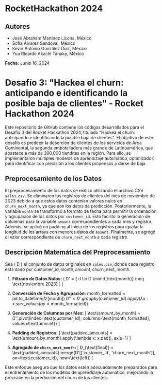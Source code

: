 # RocketHackathon 2024

## Autores
- José Abraham Martínez Licona, México
- Sofía Álvarez Sandoval, México
- Kevin Antonio González Díaz, México
- Yuu Ricardo Akachi Tanaka, México 

**Fecha:** Junio 16, 2024

# Desafío 3: "Hackea el churn: anticipando e identificando la posible baja de clientes" - Rocket Hackathon 2024

Este repositorio de GitHub contiene los códigos desarrollados para el Desafío 3 del Rocket Hackathon 2024, titulado "Hackea el churn: anticipando e identificando la posible baja de clientes". El objetivo de este desafío es predecir la deserción de clientes de los servicios de Arca Continental, la segunda embotelladora más grande de Latinoamérica, que abastece a más de 200,000 tienditas en la región. Para ello, se implementaron múltiples modelos de aprendizaje automático, optimizados para identificar con precisión a los clientes propensos a darse de baja.

## Preprocesamiento de los Datos

El preprocesamiento de los datos se realizó utilizando el archivo CSV `sales.csv`. Se eliminaron los registros de clientes del mes de noviembre de 2023 debido a que estos datos contenían valores nulos en `churn_next_month`, ya que son los datos de predicción. Posteriormente, la variable `month` se transformó a formato de fecha para permitir la ordenación y agrupación de los datos por `customer_id`. Esto facilitó la generación de columnas para la variable `amount` correspondientes a cada mes y registro. Además, se aplicó un padding al inicio de los registros para igualar la longitud de los arrays con menores datos de `amount`. Finalmente, se agregó el valor correspondiente de `churn_next_month` a cada registro.

## Descripción Matemática del Preprocesamiento

Sea \( D \) el conjunto de datos originales en `sales.csv`, donde cada registro está dado por ${ \text{customer_id}, \text{month}, \text{amount}, \text{churn_next_month} }$. 

1. **Filtrado de Datos Nulos:**
  \( D' = \{ d \in D \mid d[\text{month}] \neq \text{noviembre 2023} \} \)

2. **Conversión de Fecha y Agrupación:**
    $`\text{month\_formatted} = \text{pd.to\_datetime}(D'[\text{month}])`$
   $D'' = D'.groupby(\text{customer\_id}).apply(\lambda x: x.sort\_values(by=\text{month\_formatted}))$

3. **Generación de Columnas por Mes:**
   \[
   \text{amount\_by\_month} = D''.pivot(index=\text{customer_id}, columns=\text{month\_formatted}, values=\text{amount})
   \]

4. **Padding de Registros:**
   \[
   \text{padded\_amounts} = \text{amount\_by\_month}.apply(\lambda x: x.pad(), axis=1)
   \]

5. **Agregado de `churn_next_month`:**
   \[
   D_{\text{final}} = \text{padded\_amounts}.merge(D'[['customer_id', 'churn_next_month']], on=\text{customer_id}, how=\text{left})
   \]

Este enfoque asegura que los datos estén adecuadamente preparados para el entrenamiento de los modelos de aprendizaje automático, mejorando la precisión en la predicción del churn de los clientes.
